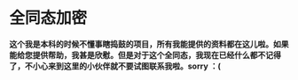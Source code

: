 # 全同态加密

**这个我是本科的时候不懂事瞎捣鼓的项目，所有我能提供的资料都在这儿啦。如果能给您提供帮助，我甚是欣慰。但是对于这个全同态，我现在已经什么都不记得了，不小心来到这里的小伙伴就不要试图联系我啦。sorry ：(**